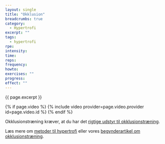 ```yaml
---
layout: single
title: "Okklusion"
breadcrumbs: true
category:
  - Hypertrofi
excerpt: ""
tags:
  - hypertrofi
rpe: 
intensity: 
time: 
reps: 
frequency: 
howto:
exercises: ""
progress:
effect: ""
---
```


{{ page.excerpt }}

{% if page.video %}
  {% include video provider=page.video.provider id=page.video.id %}
{% endif %}


Okklusionstræning kræver, at du har det [rigtige udstyr til okklusionstræning](/udstyr-okklusionstraening-okklusionsudstyr/).

Læs mere om [metoder til hypertrofi](/hypertrofi-metoder/) eller vores [begynderartikel om okklusionstræning](/introduktion-okklusionstraening/).
